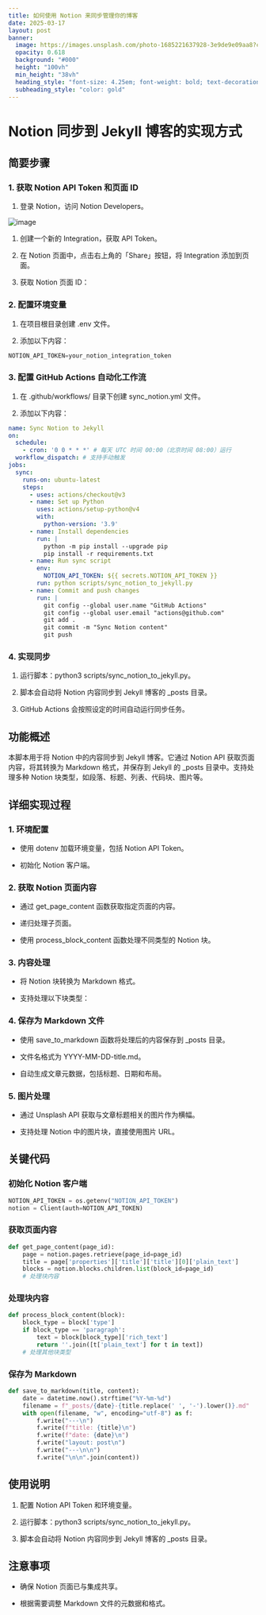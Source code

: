 ```yaml
---
title: 如何使用 Notion 来同步管理你的博客
date: 2025-03-17
layout: post
banner:
  image: https://images.unsplash.com/photo-1685221637928-3e9de9e09aa8?crop=entropy&cs=tinysrgb&fit=max&fm=jpg&ixid=M3w2OTIwMzJ8MHwxfHJhbmRvbXx8fHx8fHx8fDE3NDIxOTI5NDR8&ixlib=rb-4.0.3&q=80&w=1080
  opacity: 0.618
  background: "#000"
  height: "100vh"
  min_height: "38vh"
  heading_style: "font-size: 4.25em; font-weight: bold; text-decoration: underline"
  subheading_style: "color: gold"
---
```


# Notion 同步到 Jekyll 博客的实现方式

## 简要步骤

### 1. 获取 Notion API Token 和页面 ID

1. 登录 Notion，访问 Notion Developers。

![image](https://prod-files-secure.s3.us-west-2.amazonaws.com/a7a0cc5a-89b9-4cda-8686-1fba0ca52f40/d19c1afe-dea5-4312-9333-786b0ba83054/image.png?X-Amz-Algorithm=AWS4-HMAC-SHA256&X-Amz-Content-Sha256=UNSIGNED-PAYLOAD&X-Amz-Credential=ASIAZI2LB466WUKS4MUI%2F20250317%2Fus-west-2%2Fs3%2Faws4_request&X-Amz-Date=20250317T062904Z&X-Amz-Expires=3600&X-Amz-Security-Token=IQoJb3JpZ2luX2VjEOX%2F%2F%2F%2F%2F%2F%2F%2F%2F%2FwEaCXVzLXdlc3QtMiJHMEUCIQCuRGWlulWTAxakTgMXLPL%2BrRPtVtrBwHgEnA4T7h4l0gIgf8OfUe0hVSsq6J7UpT%2FebXYqkUOjB97fg1R2ZMfPmY8q%2FwMIPhAAGgw2Mzc0MjMxODM4MDUiDEcyFaCfDKuTOzLTvyrcA0lvfF8%2Fg2%2BNmVv4SzMaoSy%2FEwYvlojvRrqragzb8GAqFiPfd6FuPgkWewcwUEiByg8YgQ6W9KvAk%2BZixCb9f1l6vAswB3E2BuZLu7xxcLmS9%2FwUNEzdmnVcG7KWzD46%2FqRiYCUa%2FkBYb68Jns%2FTErqoaIyw6ePVs9bIAiUpX8oejdggXRmZboprJUbknYq%2FRjC90sviJ9VTMjSJr440kvyWFHb6w5j5DjiP7c2KA%2F4FICBSenmQldrrnGjVpFuP%2BFwmkJz4Ur6TVT9XDS7RwLeiso8GY%2FQpo0J9LXdqE6Rji8y8FLzTwOg8AR4u2V0PuvnX7vtDvl0Deog15cX4L50k2aQ4wYcABU49cb0tqRMPtYWvI0ifv%2FUuG5QK%2BPe58j8ZmBj%2B9nmfmCzPK9kBgKdVx0%2FTXXM3yBb3g1rdEtSWHMJS%2BQC5RFH9w7sx7e7I6uarhrcL0OyBf9MSoYWd1wTNWd4wnxsbAr1GgAdW5ipWMxf6nwrcby%2FLDIOOxkapfNP2a2z1WKXBz0bvMXmiLNhNO5GxwiZKVKpxDx4Hta42VFm3hupexsNc6KxL1EmbuqNXR8xCT1juK35BivOkHxqkDG4dEwj8kWN0VfGlRaQ09dpuLx4k0EKP1NS1MM%2Fb3r4GOqUBJ9U%2BeaTPYzRcRCbgBs4FNvwiLTEpud821GgSRYR0KfZEgSnaNQc4V5wPzDbEHfNzMFxPAbV%2FX9D8zmjDhWUlvjacrf1PeRiUwfz%2Fp3RHS66to7vLHfxRjxa7QQDHsXQBAg%2Fcps%2FLgyg9M5DzIDcsQweR%2FPIH21hYV6VqIzzjhidUPhvHrTRZMtYjXfW%2FtUiBKSmX3b5NXLaUgfsJhHFfADrDGclg&X-Amz-Signature=d80110b4b0b0dc00cf27ecdd484cfc4d99b8e3e5a468e2b12e18fa25d59e3ba4&X-Amz-SignedHeaders=host&x-id=GetObject)

1. 创建一个新的 Integration，获取 API Token。

1. 在 Notion 页面中，点击右上角的「Share」按钮，将 Integration 添加到页面。

1. 获取 Notion 页面 ID：


### 2. 配置环境变量

1. 在项目根目录创建 .env 文件。

1. 添加以下内容：

```javascript
NOTION_API_TOKEN=your_notion_integration_token
```

### 3. 配置 GitHub Actions 自动化工作流

1. 在 .github/workflows/ 目录下创建 sync_notion.yml 文件。

1. 添加以下内容：

```yaml
name: Sync Notion to Jekyll
on:
  schedule:
    - cron: '0 0 * * *' # 每天 UTC 时间 00:00（北京时间 08:00）运行
  workflow_dispatch: # 支持手动触发
jobs:
  sync:
    runs-on: ubuntu-latest
    steps:
      - uses: actions/checkout@v3
      - name: Set up Python
        uses: actions/setup-python@v4
        with:
          python-version: '3.9'
      - name: Install dependencies
        run: |
          python -m pip install --upgrade pip
          pip install -r requirements.txt
      - name: Run sync script
        env:
          NOTION_API_TOKEN: ${{ secrets.NOTION_API_TOKEN }}
        run: python scripts/sync_notion_to_jekyll.py
      - name: Commit and push changes
        run: |
          git config --global user.name "GitHub Actions"
          git config --global user.email "actions@github.com"
          git add .
          git commit -m "Sync Notion content"
          git push
```

### 4. 实现同步

1. 运行脚本：python3 scripts/sync_notion_to_jekyll.py。

1. 脚本会自动将 Notion 内容同步到 Jekyll 博客的 _posts 目录。

1. GitHub Actions 会按照设定的时间自动运行同步任务。

## 功能概述

本脚本用于将 Notion 中的内容同步到 Jekyll 博客。它通过 Notion API 获取页面内容，将其转换为 Markdown 格式，并保存到 Jekyll 的 _posts 目录中。支持处理多种 Notion 块类型，如段落、标题、列表、代码块、图片等。

## 详细实现过程

### 1. 环境配置

- 使用 dotenv 加载环境变量，包括 Notion API Token。

- 初始化 Notion 客户端。

### 2. 获取 Notion 页面内容

- 通过 get_page_content 函数获取指定页面的内容。

- 递归处理子页面。

- 使用 process_block_content 函数处理不同类型的 Notion 块。

### 3. 内容处理

- 将 Notion 块转换为 Markdown 格式。

- 支持处理以下块类型：


### 4. 保存为 Markdown 文件

- 使用 save_to_markdown 函数将处理后的内容保存到 _posts 目录。

- 文件名格式为 YYYY-MM-DD-title.md。

- 自动生成文章元数据，包括标题、日期和布局。

### 5. 图片处理

- 通过 Unsplash API 获取与文章标题相关的图片作为横幅。

- 支持处理 Notion 中的图片块，直接使用图片 URL。

## 关键代码

### 初始化 Notion 客户端

```python
NOTION_API_TOKEN = os.getenv("NOTION_API_TOKEN")
notion = Client(auth=NOTION_API_TOKEN)
```

### 获取页面内容

```python
def get_page_content(page_id):
    page = notion.pages.retrieve(page_id=page_id)
    title = page['properties']['title']['title'][0]['plain_text']
    blocks = notion.blocks.children.list(block_id=page_id)
    # 处理块内容
```

### 处理块内容

```python
def process_block_content(block):
    block_type = block['type']
    if block_type == 'paragraph':
        text = block[block_type]['rich_text']
        return ''.join([t['plain_text'] for t in text])
    # 处理其他块类型
```

### 保存为 Markdown

```python
def save_to_markdown(title, content):
    date = datetime.now().strftime("%Y-%m-%d")
    filename = f"_posts/{date}-{title.replace(' ', '-').lower()}.md"
    with open(filename, "w", encoding="utf-8") as f:
        f.write("---\n")
        f.write(f"title: {title}\n")
        f.write(f"date: {date}\n")
        f.write("layout: post\n")
        f.write("---\n\n")
        f.write("\n\n".join(content))
```

## 使用说明

1. 配置 Notion API Token 和环境变量。

1. 运行脚本：python3 scripts/sync_notion_to_jekyll.py。

1. 脚本会自动将 Notion 内容同步到 Jekyll 博客的 _posts 目录。

## 注意事项

- 确保 Notion 页面已与集成共享。

- 根据需要调整 Markdown 文件的元数据和格式。
